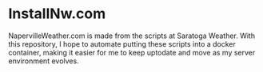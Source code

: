 # InstallNw.com
NapervilleWeather.com is made from the scripts at Saratoga Weather. With this repository, I hope to automate putting these scripts into a docker container, making it easier for me to keep uptodate and move as my server environment evolves.
